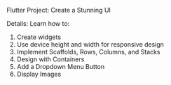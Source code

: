 Flutter Project: Create a Stunning UI

Details:
Learn how to:

1. Create widgets
2. Use device height and width for responsive design
3. Implement Scaffolds, Rows, Columns, and Stacks
4. Design with Containers
5. Add a Dropdown Menu Button
6. Display Images